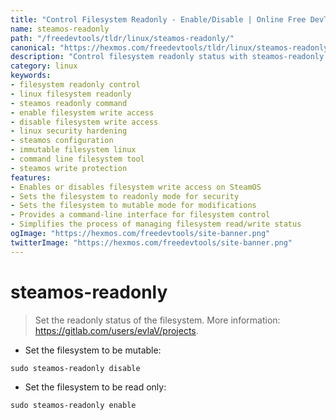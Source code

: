 ```yaml
---
title: "Control Filesystem Readonly - Enable/Disable | Online Free DevTools by Hexmos"
name: steamos-readonly
path: "/freedevtools/tldr/linux/steamos-readonly/"
canonical: "https://hexmos.com/freedevtools/tldr/linux/steamos-readonly/"
description: "Control filesystem readonly status with steamos-readonly. Secure your Linux system or enable modifications with ease. Free online tool, no registration required."
category: linux
keywords:
- filesystem readonly control
- linux filesystem readonly
- steamos readonly command
- enable filesystem write access
- disable filesystem write access
- linux security hardening
- steamos configuration
- immutable filesystem linux
- command line filesystem tool
- steamos write protection
features:
- Enables or disables filesystem write access on SteamOS
- Sets the filesystem to readonly mode for security
- Sets the filesystem to mutable mode for modifications
- Provides a command-line interface for filesystem control
- Simplifies the process of managing filesystem read/write status
ogImage: "https://hexmos.com/freedevtools/site-banner.png"
twitterImage: "https://hexmos.com/freedevtools/site-banner.png"
---
```


# steamos-readonly

> Set the readonly status of the filesystem.
> More information: <https://gitlab.com/users/evlaV/projects>.

- Set the filesystem to be mutable:

`sudo steamos-readonly disable`

- Set the filesystem to be read only:

`sudo steamos-readonly enable`
